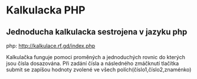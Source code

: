 # Kalkulacka PHP
## Jednoducha kalkulacka sestrojena v jazyku php
php: http://kalkulace.rf.gd/index.php

Kalkulačka funguje pomoci proměných a jednoduchých rovnic do kterých jsou čísla dosazována.
Při zadání čísla a následného zmáčknutí tlačítka submit se zapíšou hodnoty zvolené ve všech
polích(číslo1,číslo2,znaménko)
